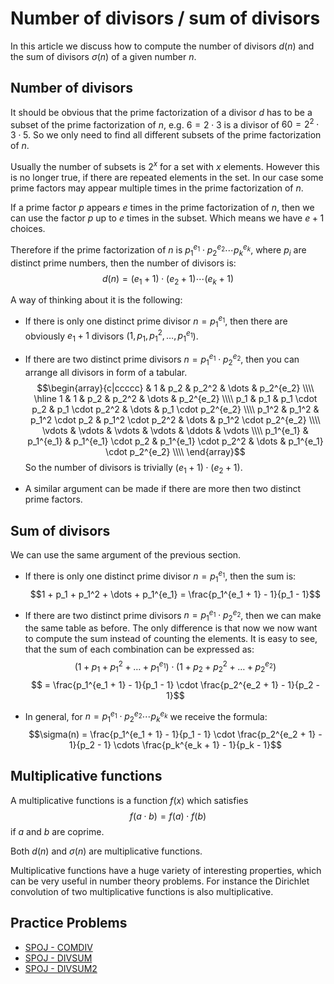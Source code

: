 <!--?title Number of divisors / sum of divisors -->
# Number of divisors / sum of divisors

In this article we discuss how to compute the number of divisors $d(n)$ and the sum of divisors $\sigma(n)$ of a given number $n$.

## Number of divisors

It should be obvious that the prime factorization of a divisor $d$ has to be a subset of the prime factorization of $n$, e.g. $6 = 2 \cdot 3$ is a divisor of $60 = 2^2 \cdot 3 \cdot 5$.
So we only need to find all different subsets of the prime factorization of $n$.

Usually the number of subsets is $2^x$ for a set with $x$ elements.
However this is no longer true, if there are repeated elements in the set. In our case some prime factors may appear multiple times in the prime factorization of $n$.

If a prime factor $p$ appears $e$ times in the prime factorization of $n$, then we can use the factor $p$ up to $e$ times in the subset.
Which means we have $e+1$ choices.

Therefore if the prime factorization of $n$ is $p_1^{e_1} \cdot p_2^{e_2} \cdots p_k^{e_k}$, where $p_i$ are distinct prime numbers, then the number of divisors is:
$$d(n) = (e_1 + 1) \cdot (e_2 + 1) \cdots (e_k + 1)$$

A way of thinking about it is the following:

* If there is only one distinct prime divisor $n = p_1^{e_1}$, then there are obviously $e_1 + 1$ divisors ($1, p_1, p_1^2, \dots, p_1^{e_1}$).

* If there are two distinct prime divisors $n = p_1^{e_1} \cdot p_2^{e_2}$, then you can arrange all divisors in form of a tabular.
$$\begin{array}{c|ccccc}
& 1 & p_2 & p_2^2 & \dots & p_2^{e_2} \\\\
\hline
1 & 1 & p_2 & p_2^2 & \dots & p_2^{e_2} \\\\
p_1 & p_1 & p_1 \cdot p_2 & p_1 \cdot p_2^2 & \dots & p_1 \cdot p_2^{e_2} \\\\
p_1^2 & p_1^2 & p_1^2 \cdot p_2 & p_1^2 \cdot p_2^2 & \dots & p_1^2 \cdot p_2^{e_2} \\\\
\vdots & \vdots & \vdots & \vdots & \ddots & \vdots \\\\
p_1^{e_1} & p_1^{e_1} & p_1^{e_1} \cdot p_2 & p_1^{e_1} \cdot p_2^2 & \dots & p_1^{e_1} \cdot p_2^{e_2} \\\\
\end{array}$$
  So the number of divisors is trivially $(e_1 + 1) \cdot (e_2 + 1)$.

* A similar argument can be made if there are more then two distinct prime factors.

## Sum of divisors

We can use the same argument of the previous section.

* If there is only one distinct prime divisor $n = p_1^{e_1}$, then the sum is:
  $$1 + p_1 + p_1^2 + \dots + p_1^{e_1} = \frac{p_1^{e_1 + 1} - 1}{p_1 - 1}$$

* If there are two distinct prime divisors $n = p_1^{e_1} \cdot p_2^{e_2}$, then we can make the same table as before.
  The only difference is that now we now want to compute the sum instead of counting the elements.
  It is easy to see, that the sum of each combination can be expressed as:
  $$\left(1 + p_1 + p_1^2 + \dots + p_1^{e_1}\right) \cdot \left(1 + p_2 + p_2^2 + \dots + p_2^{e_2}\right)$$
  $$ = \frac{p_1^{e_1 + 1} - 1}{p_1 - 1} \cdot \frac{p_2^{e_2 + 1} - 1}{p_2 - 1}$$

* In general, for $n = p_1^{e_1} \cdot p_2^{e_2} \cdots p_k^{e_k}$ we receive the formula:
  $$\sigma(n) = \frac{p_1^{e_1 + 1} - 1}{p_1 - 1} \cdot \frac{p_2^{e_2 + 1} - 1}{p_2 - 1} \cdots \frac{p_k^{e_k + 1} - 1}{p_k - 1}$$

## Multiplicative functions

A multiplicative functions is a function $f(x)$ which satisfies
$$f(a \cdot b) = f(a) \cdot f(b)$$
if $a$ and $b$ are coprime.

Both $d(n)$ and $\sigma(n)$ are multiplicative functions.

Multiplicative functions have a huge variety of interesting properties, which can be very useful in number theory problems.
For instance the Dirichlet convolution of two multiplicative functions is also multiplicative.

## Practice Problems

  - [SPOJ - COMDIV](https://www.spoj.com/problems/COMDIV/)
  - [SPOJ - DIVSUM](https://www.spoj.com/problems/DIVSUM/)
  - [SPOJ - DIVSUM2](https://www.spoj.com/problems/DIVSUM2/)
